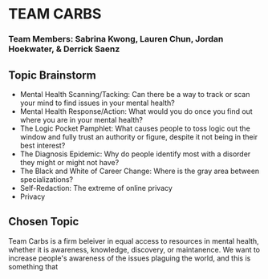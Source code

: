 <h1>TEAM CARBS</h1>
<h3>Team Members: Sabrina Kwong, Lauren Chun, Jordan Hoekwater, & Derrick Saenz</h3>

<h2>Topic Brainstorm</h2>
<ul>
  <li>Mental Health Scanning/Tacking: Can there be a way to track or scan your mind to find issues in your mental health?</li>
  <li>Mental Health Response/Action: What would you do once you find out where you are in your mental health?</li>
  <li>The Logic Pocket Pamphlet: What causes people to toss logic out the window and fully trust an authority or figure, despite it not being in their best interest?</li>
  <li>The Diagnosis Epidemic: Why do people identify most with a disorder they might or might not have?</li>
  <li>The Black and White of Career Change: Where is the gray area between specializations?</li>
  <li>Self-Redaction: The extreme of online privacy</li>
  <li>Privacy</li>
</ul>

<h2>Chosen Topic</h2>
<p>
Team Carbs is a firm beleiver in equal access to resources in mental health, whether it is awareness, knowledge, discovery, or maintanence. We want to increase people's awareness of the issues plaguing the world, and this is something that
</p>
